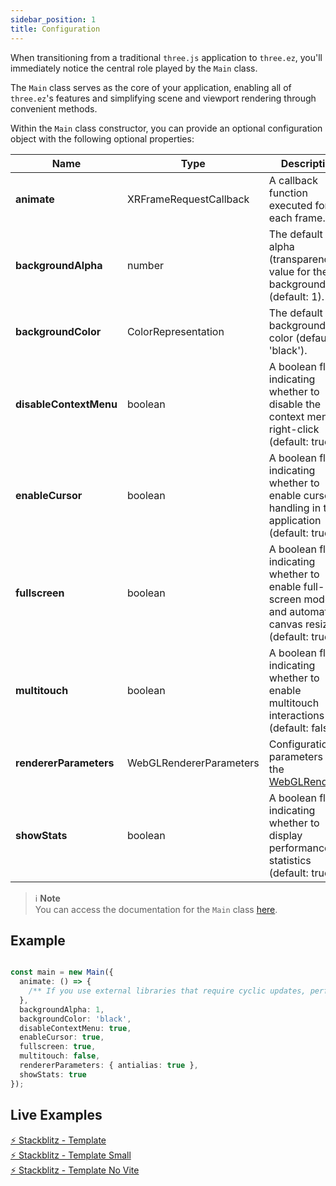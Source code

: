 ```yaml
---
sidebar_position: 1
title: Configuration
---
```


When transitioning from a traditional `three.js` application to `three.ez`, you'll immediately notice the central role played by the `Main` class.

The `Main` class serves as the core of your application, enabling all of `three.ez`'s features and simplifying scene and viewport rendering through convenient methods.

Within the `Main` class constructor, you can provide an optional configuration object with the following optional properties:

| Name             | Type                 | Description                                                                             |
| ---------------- | -------------------- | --------------------------------------------------------------------------------------- |
| **animate**       | XRFrameRequestCallback | A callback function executed for each frame.                                          |
| **backgroundAlpha** | number             | The default alpha (transparency) value for the background (default: 1).                |
| **backgroundColor** | ColorRepresentation | The default background color (default: 'black').                                          |
| **disableContextMenu** | boolean         | A boolean flag indicating whether to disable the context menu on right-click (default: true). |
| **enableCursor** | boolean              | A boolean flag indicating whether to enable cursor handling in the application (default: true). |
| **fullscreen**    | boolean              | A boolean flag indicating whether to enable full-screen mode and automatic canvas resizing (default: true). |
| **multitouch**    | boolean              | A boolean flag indicating whether to enable multitouch interactions (default: false).   |
| **rendererParameters** | WebGLRendererParameters | Configuration parameters for the [WebGLRenderer](https://threejs.org/docs/#api/en/renderers/WebGLRenderer). |
| **showStats**     | boolean              | A boolean flag indicating whether to display performance statistics (default: true).    |

> ℹ️ **Note** <br />
> You can access the documentation for the `Main` class [here](../../api/classes/Core.Main).

## Example

```typescript

const main = new Main({
  animate: () => {
    /** If you use external libraries that require cyclic updates, perform them here. */
  },
  backgroundAlpha: 1,
  backgroundColor: 'black',
  disableContextMenu: true,
  enableCursor: true,
  fullscreen: true,
  multitouch: false,
  rendererParameters: { antialias: true },
  showStats: true
});
```

## Live Examples

[⚡ Stackblitz - Template](https://stackblitz.com/edit/three-ez-template?file=src%2Fmain.ts) <br />
[⚡ Stackblitz - Template Small](https://stackblitz.com/edit/three-ez-template-small?file=src%2Fmain.ts) <br />
[⚡ Stackblitz - Template No Vite](https://stackblitz.com/edit/three-ez-template-no-vite?file=index.ts)
